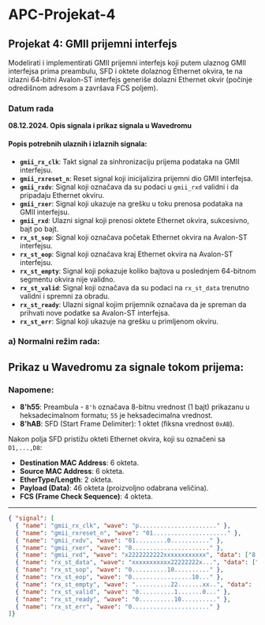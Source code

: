 # APC-Projekat-4

## Projekat 4: GMII prijemni interfejs
Modelirati i implementirati GMII prijemni interfejs koji putem ulaznog GMII interfejsa prima
preambulu, SFD i oktete dolaznog Ethernet okvira, te na izlazni 64-bitni Avalon-ST interfejs
generiše dolazni Ethernet okvir (počinje odredišnom adresom a završava FCS poljem).


### Datum rada 
**08.12.2024.  Opis signala i prikaz signala u Wavedromu**

#### **Popis potrebnih ulaznih i izlaznih signala:**
- **`gmii_rx_clk`**: Takt signal za sinhronizaciju prijema podataka na GMII interfejsu.
- **`gmii_rxreset_n`**: Reset signal koji inicijalizira prijemni dio GMII interfejsa.
- **`gmii_rxdv`**: Signal koji označava da su podaci u `gmii_rxd` validni i da pripadaju Ethernet okviru.
- **`gmii_rxer`**: Signal koji ukazuje na grešku u toku prenosa podataka na GMII interfejsu.
- **`gmii_rxd`**: Ulazni signal koji prenosi oktete Ethernet okvira, sukcesivno, bajt po bajt.
- **`rx_st_sop`**: Signal koji označava početak Ethernet okvira na Avalon-ST interfejsu.
- **`rx_st_eop`**: Signal koji označava kraj Ethernet okvira na Avalon-ST interfejsu.
- **`rx_st_empty`**: Signal koji pokazuje koliko bajtova u poslednjem 64-bitnom segmentu okvira nije validno.
- **`rx_st_valid`**: Signal koji označava da su podaci na `rx_st_data` trenutno validni i spremni za obradu.
- **`rx_st_ready`**: Ulazni signal kojim prijemnik označava da je spreman da prihvati nove podatke sa Avalon-ST interfejsa.
- **`rx_st_err`**: Signal koji ukazuje na grešku u primljenom okviru.
  
### **a) Normalni režim rada:**
Prikaz u Wavedromu za signale tokom prijema:
---

### Napomene:
- **8'h55**: Preambula - `8'h` označava 8-bitnu vrednost (1 bajt) prikazanu u heksadecimalnom formatu; `55` je heksadecimalna vrednost.
- **8'hAB**: SFD (Start Frame Delimiter): 1 oktet (fiksna vrednost `0xAB`).

Nakon polja SFD pristižu okteti Ethernet okvira, koji su označeni sa `D1,...,D8`:
- **Destination MAC Address**: 6 okteta.
- **Source MAC Address**: 6 okteta.
- **EtherType/Length**: 2 okteta.
- **Payload (Data)**: 46 okteta (proizvoljno odabrana veličina).
- **FCS (Frame Check Sequence)**: 4 okteta.

---

```json
{ "signal": [
  { "name": "gmii_rx_clk", "wave": "p......................" },
  { "name": "gmii_rxreset_n", "wave": "01....................." },
  { "name": "gmii_rxdv", "wave": "01.........0..........." },
  { "name": "gmii_rxer", "wave": "0......................" },
  { "name": "gmii_rxd", "wave": "x2222222222xxxxxxxxxxxx", "data": ["8'h55", "8'hAB", "D1", "D2", "D3", "D4", "D5", "D6", "D7", "D8", "x"] },
  { "name": "rx_st_data", "wave": "xxxxxxxxxxx22222222x...", "data": ["D1", "D2", "D3", "D4", "D5", "D6", "D7", "D8", "x"] },
  { "name": "rx_st_sop", "wave": "0..........10.........." },
  { "name": "rx_st_eop", "wave": "0.................10..." },
  { "name": "rx_st_empty", "wave": "..........22.......xx..", "data": ["0"] },
  { "name": "rx_st_valid", "wave": "0..........1.......0..." },
  { "name": "rx_st_ready", "wave": "0..........10.........." },
  { "name": "rx_st_err", "wave": "0......................" }
]}




